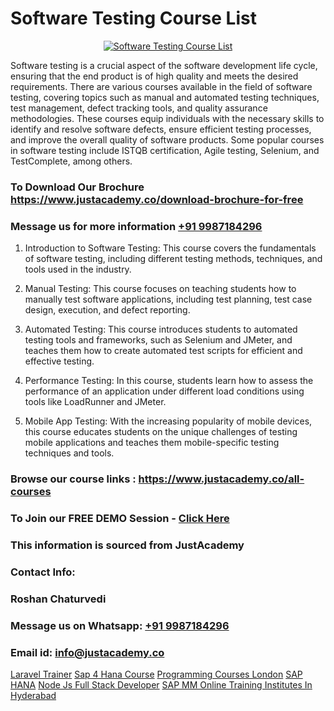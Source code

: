 # Software Testing Course List

<p align="center">
  <a href="https://justacademy.co/program-detail/software-testing">
    <img src="https://justacademy.co/storage2/program_images/1704700438.webp" alt="Software Testing Course List">
  </a>
</p>


Software testing is a crucial aspect of the software development life cycle, ensuring that the end product is of high quality and meets the desired requirements. There are various courses available in the field of software testing, covering topics such as manual and automated testing techniques, test management, defect tracking tools, and quality assurance methodologies. These courses equip individuals with the necessary skills to identify and resolve software defects, ensure efficient testing processes, and improve the overall quality of software products. Some popular courses in software testing include ISTQB certification, Agile testing, Selenium, and TestComplete, among others. 
### To Download Our Brochure https://www.justacademy.co/download-brochure-for-free
### Message us for more information [+91 9987184296](https://api.whatsapp.com/send?phone=919987184296)
1) Introduction to Software Testing: This course covers the fundamentals of software testing, including different testing methods, techniques, and tools used in the industry.

2) Manual Testing: This course focuses on teaching students how to manually test software applications, including test planning, test case design, execution, and defect reporting.

3) Automated Testing: This course introduces students to automated testing tools and frameworks, such as Selenium and JMeter, and teaches them how to create automated test scripts for efficient and effective testing.

4) Performance Testing: In this course, students learn how to assess the performance of an application under different load conditions using tools like LoadRunner and JMeter.

5) Mobile App Testing: With the increasing popularity of mobile devices, this course educates students on the unique challenges of testing mobile applications and teaches them mobile-specific testing techniques and tools.

### Browse our course links : https://www.justacademy.co/all-courses 
### To Join our FREE DEMO Session - [Click Here](https://www.justacademy.co/register-for-course-demo)


### This information is sourced from JustAcademy
### Contact Info:
### Roshan Chaturvedi
### Message us on Whatsapp: [+91 9987184296](https://api.whatsapp.com/send?phone=919987184296)
### Email id: [info@justacademy.co](mailto:info@justacademy.co)
                    
[Laravel Trainer](https://www.linkedin.com/pulse/laravel-trainer-justacademy-sunnyvale-pamhc?trackingId=sSQolHbXqH1SWPwAhJ6vTQ%3D%3D&lipi=urn%3Ali%3Apage%3Ad_flagship3_company_admin%3BUjFoUpg3TaeqGUVsU2Vh7w%3D%3D)
[Sap 4 Hana Course](https://www.linkedin.com/pulse/sap-4-hana-course-justacademy-sunnyvale-04kbc/)
[Programming Courses London](https://medium.com/@kumarishimmi99/programming-courses-london-21f6a2678ca9)
[SAP HANA](https://medium.com/@negishivu99/sap-hana-e836d44e24ef)
[Node Js Full Stack Developer](https://justacademyin.github.io/Articles/Node-Js-Full-Stack-Developer)
[SAP MM Online Training Institutes In Hyderabad](https://justacademyin.github.io/Articles/SAP-MM-Online-Training-Institutes-In-Hyderabad)
